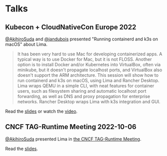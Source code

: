 # Talks

## Kubecon + CloudNativeCon Europe 2022

[@AkihiroSuda](https://github.com/AkihiroSuda) and [@jandubois](https://github.com/jandubois) presented "Running containerd and k3s on macOS" about Lima.

> It has been very hard to use Mac for developing containerized apps. A typical way is to use Docker for Mac, but it is not FLOSS. Another option is to install Docker and/or Kubernetes into VirtualBox, often via minikube, but it doesn't propagate localhost ports, and VirtualBox also doesn't support the ARM architecture. This session will show how to run containerd and k3s on macOS, using Lima and Rancher Desktop. Lima wraps QEMU in a simple CLI, with neat features for container users, such as filesystem sharing and automatic localhost port forwarding, as well as DNS and proxy propagation for enterprise networks. Rancher Desktop wraps Lima with k3s integration and GUI.

Read the [slides](https://static.sched.com/hosted_files/kccnceu2022/5f/lima.pdf) or watch the [video](https://www.youtube.com/watch?v=g5GCsbjkzRM).

## CNCF TAG-Runtime Meeting 2022-10-06

[@AkihiroSuda](https://github.com/AkihiroSuda) presented Lima in [the CNCF TAG-Runtime Meeting](https://github.com/cncf/tag-runtime).

Read the [slides](https://www.slideshare.net/AkihiroSuda/cncf-tagruntime-20221006-limapdf).

